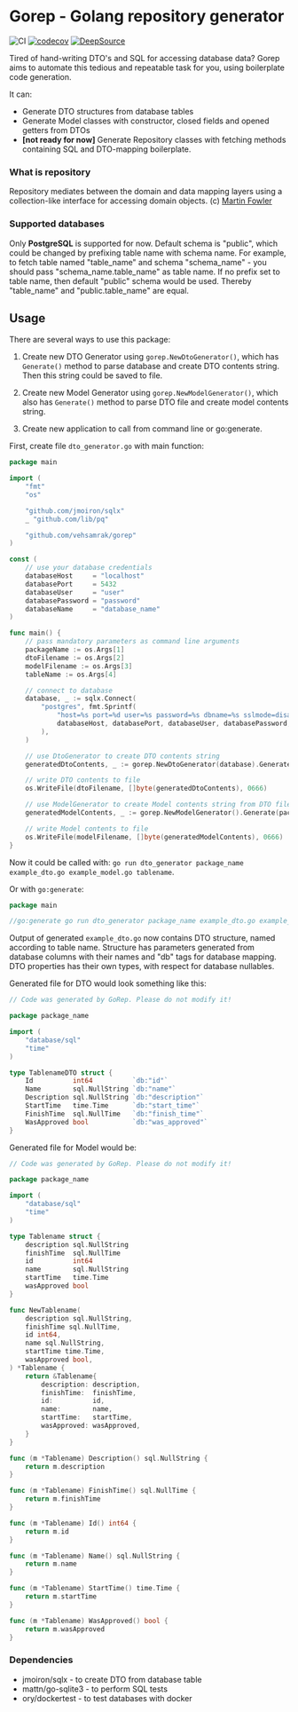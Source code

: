 # Gorep - Golang repository generator

![CI](https://github.com/vehsamrak/gorep/actions/workflows/main.yml/badge.svg?branch=main)
[![codecov](https://codecov.io/gh/vehsamrak/gorep/branch/main/graph/badge.svg?token=1wSNzO0Ds1)](https://codecov.io/gh/vehsamrak/gorep)
[![DeepSource](https://deepsource.io/gh/vehsamrak/gorep.svg/?label=active+issues&show_trend=true&token=iYOMH3keC-KA6pmDSfrsqQ0V)](https://deepsource.io/gh/vehsamrak/gorep/)

Tired of hand-writing DTO's and SQL for accessing database data?
Gorep aims to automate this tedious and repeatable task for you, using boilerplate code generation.

It can:

* Generate DTO structures from database tables
* Generate Model classes with constructor, closed fields and opened getters from DTOs
* **[not ready for now]** Generate Repository classes with fetching methods containing SQL and DTO-mapping boilerplate.

### What is repository

Repository mediates between the domain and data mapping layers using a collection-like interface 
for accessing domain objects. (c) [Martin Fowler](https://martinfowler.com/eaaCatalog/repository.html)

### Supported databases
Only **PostgreSQL** is supported for now.
Default schema is "public", which could be changed by prefixing table name with schema name. For example, to fetch
table named "table_name" and schema "schema_name" - you should pass "schema_name.table_name" as table name. If no
prefix set to table name, then default "public" schema would be used. Thereby "table_name" and "public.table_name"
are equal.

## Usage

There are several ways to use this package:

1. Create new DTO Generator using `gorep.NewDtoGenerator()`, which has `Generate()` method to parse database
   and create DTO contents string. Then this string could be saved to file.

2. Create new Model Generator using `gorep.NewModelGenerator()`, which also has `Generate()` method to parse DTO
   file and create model contents string.

3. Create new application to call from command line or go:generate.

First, create file `dto_generator.go` with main function:

```go
package main

import (
	"fmt"
	"os"

	"github.com/jmoiron/sqlx"
	_ "github.com/lib/pq"

	"github.com/vehsamrak/gorep"
)

const (
	// use your database credentials
	databaseHost     = "localhost"
	databasePort     = 5432
	databaseUser     = "user"
	databasePassword = "password"
	databaseName     = "database_name"
)

func main() {
	// pass mandatory parameters as command line arguments
	packageName := os.Args[1]
	dtoFilename := os.Args[2]
	modelFilename := os.Args[3]
	tableName := os.Args[4]

	// connect to database
	database, _ := sqlx.Connect(
		"postgres", fmt.Sprintf(
			"host=%s port=%d user=%s password=%s dbname=%s sslmode=disable",
			databaseHost, databasePort, databaseUser, databasePassword, databaseName,
		),
	)

	// use DtoGenerator to create DTO contents string
	generatedDtoContents, _ := gorep.NewDtoGenerator(database).Generate(packageName, tableName)

	// write DTO contents to file
	os.WriteFile(dtoFilename, []byte(generatedDtoContents), 0666)

	// use ModelGenerator to create Model contents string from DTO file
	generatedModelContents, _ := gorep.NewModelGenerator().Generate(packageName, generatedDtoContents)

	// write Model contents to file
	os.WriteFile(modelFilename, []byte(generatedModelContents), 0666)
}
```

Now it could be called with: `go run dto_generator package_name example_dto.go example_model.go tablename`.

Or with `go:generate`:

```go
package main

//go:generate go run dto_generator package_name example_dto.go example_model.go tablename
```

Output of generated `example_dto.go` now contains DTO structure, named according to table name.
Structure has parameters generated from database columns with their names and "db" tags for database mapping.
DTO properties has their own types, with respect for database nullables.

Generated file for DTO would look something like this:

```go
// Code was generated by GoRep. Please do not modify it!

package package_name

import (
	"database/sql"
	"time"
)

type TablenameDTO struct {
	Id          int64          `db:"id"`
	Name        sql.NullString `db:"name"`
	Description sql.NullString `db:"description"`
	StartTime   time.Time      `db:"start_time"`
	FinishTime  sql.NullTime   `db:"finish_time"`
	WasApproved bool           `db:"was_approved"`
}
```

Generated file for Model would be:

```go
// Code was generated by GoRep. Please do not modify it!

package package_name

import (
	"database/sql"
	"time"
)

type Tablename struct {
	description sql.NullString
	finishTime  sql.NullTime
	id          int64
	name        sql.NullString
	startTime   time.Time
	wasApproved bool
}

func NewTablename(
	description sql.NullString,
	finishTime sql.NullTime,
	id int64,
	name sql.NullString,
	startTime time.Time,
	wasApproved bool,
) *Tablename {
	return &Tablename{
		description: description,
		finishTime:  finishTime,
		id:          id,
		name:        name,
		startTime:   startTime,
		wasApproved: wasApproved,
	}
}

func (m *Tablename) Description() sql.NullString {
	return m.description
}

func (m *Tablename) FinishTime() sql.NullTime {
	return m.finishTime
}

func (m *Tablename) Id() int64 {
	return m.id
}

func (m *Tablename) Name() sql.NullString {
	return m.name
}

func (m *Tablename) StartTime() time.Time {
	return m.startTime
}

func (m *Tablename) WasApproved() bool {
	return m.wasApproved
}
```

### Dependencies

* jmoiron/sqlx - to create DTO from database table
* mattn/go-sqlite3 - to perform SQL tests
* ory/dockertest - to test databases with docker
